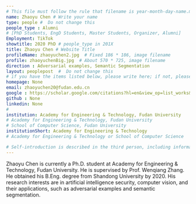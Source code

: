 ```yaml
---
# This file must follow the rule that filename is year-month-day-name.md .
name: Zhaoyu Chen # Write your name
type: people #  Do not change this
people_type : Alumni
# [PhD Students, EngD Students, Master Students, Organizer, Alumni]
Employment: TikTok
showtitle: 2020 PhD # people_type in 201X
title: Zhaoyu Chen # Website Title
profileName: zhaoyuchen2.jpg  # Fixed 186 * 186, image filename
profile: zhaoyuchenBig.jpg  # About 570 * 725, image filename
direction : Adversarial examples, Semantic Segmentation
layout: peoplepost  #  Do not change this
# if you have the items listed below, please write here; if not, please write None.
homepage: None
email: zhaoyuchen20@fudan.edu.cn
google : https://scholar.google.com/citations?hl=en&view_op=list_works&gmla=AJsN-F44T6vx5aYSCfz-WXQg55znKy7Qq-D-Gt58jUQTQFCUeERgrb3yb6pPVpBtadHNENmpiu1g57CnXCal-M6CF81B50THPQjkgJOYdF6lnPNaFPdyCng&user=1FbMihMAAAAJ
github : None
linkedin: None
# 
institution: Academy for Engineering & Technology, Fudan University
# Academy for Engineering & Technology, Fudan University
# School of Computer Science, Fudan University
institutionShort: Academy for Engineering & Technology
# Academy for Engineering & Technology or School of Computer Science

# Self-introduction is described in the third person, including information such as educational experience
---
```


Zhaoyu Chen is currently a Ph.D. student at Academy for Engineering & Technology, Fudan University. He is supervised by Prof. Wenqiang Zhang. He obtained his B.Eng. degree from Shandong University by 2020. His research interests are in artificial intelligence security, computer vision, and their applications, such as adversarial examples and semantic segmentation.




 

